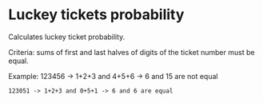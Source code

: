 # Luckey tickets probability 

Calculates luckey ticket probability. 

Criteria: sums of first and last halves of digits of the ticket number must be equal.

Example:
	123456 -> 1+2+3 and 4+5+6 -> 6 and 15 are not equal
	
	123051 -> 1+2+3 and 0+5+1 -> 6 and 6 are equal
	 
